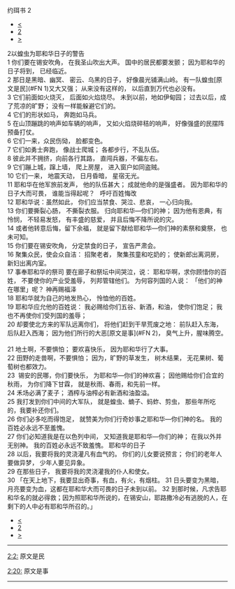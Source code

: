 ﻿





 约珥书 2




* [<](bible/JOL01.md)
* [2](bible/JOL.md)
* [>](bible/JOL03.md)



 
2以蝗虫为耶和华日子的警告  
1 你们要在锡安吹角， 在我圣山吹出大声。 国中的居民都要发颤； 因为耶和华的日子将到， 已经临近。  
2 那日是黑暗、幽冥、 密云、乌黑的日子， 好像晨光铺满山岭。 有一队蝗虫[原文是民](#FN
1)又大又强； 从来没有这样的， 以后直到万代也必没有。     
3 它们前面如火烧灭， 后面如火焰烧尽。 未到以前，地如伊甸园； 过去以后，成了荒凉的旷野； 没有一样能躲避它们的。     
4 它们的形状如马， 奔跑如马兵。  
5 在山顶蹦跳的响声如车辆的响声， 又如火焰烧碎秸的响声， 好像强盛的民摆阵预备打仗。  
6 它们一来，众民伤恸， 脸都变色。  
7 它们如勇士奔跑， 像战士爬城； 各都步行，不乱队伍。  
8 彼此并不拥挤，向前各行其路， 直闯兵器，不偏左右。  
9 它们蹦上城，蹿上墙， 爬上房屋， 进入窗户如同盗贼。     
10 它们一来， 地震天动， 日月昏暗， 星宿无光。  
11 耶和华在他军旅前发声， 他的队伍甚大； 成就他命的是强盛者。 因为耶和华的日子大而可畏， 谁能当得起呢？    呼吁百姓悔改  
12 耶和华说：虽然如此， 你们应当禁食、哭泣、悲哀， 一心归向我。  
13 你们要撕裂心肠， 不撕裂衣服。 归向耶和华—你们的神； 因为他有恩典，有怜悯， 不轻易发怒， 有丰盛的慈爱， 并且后悔不降所说的灾。  
14 或者他转意后悔，留下余福， 就是留下献给耶和华—你们神的素祭和奠祭， 也未可知。     
15 你们要在锡安吹角， 分定禁食的日子， 宣告严肃会。  
16 聚集众民，使会众自洁： 招聚老者， 聚集孩童和吃奶的； 使新郎出离洞房， 新妇出离内室。     
17 事奉耶和华的祭司 要在廊子和祭坛中间哭泣，说： 耶和华啊，求你顾惜你的百姓， 不要使你的产业受羞辱， 列邦管辖他们。 为何容列国的人说： 「他们的神在哪里」呢？ 神再赐福泽  
18 耶和华就为自己的地发热心， 怜恤他的百姓。  
19 耶和华应允他的百姓说： 我必赐给你们五谷、新酒，和油， 使你们饱足； 我也不再使你们受列国的羞辱；  
20 却要使北方来的军队远离你们， 将他们赶到干旱荒废之地： 前队赶入东海， 后队赶入西海； 因为他们所行的大恶[原文是事](#FN
2)， 臭气上升，腥味腾空。     
21 地土啊，不要惧怕； 要欢喜快乐， 因为耶和华行了大事。  
22 田野的走兽啊，不要惧怕； 因为，旷野的草发生， 树木结果， 无花果树、葡萄树也都效力。     
23  锡安的民哪，你们要快乐， 为耶和华—你们的神欢喜； 因他赐给你们合宜的秋雨， 为你们降下甘霖， 就是秋雨、春雨，和先前一样。     
24 禾场必满了麦子； 酒榨与油榨必有新酒和油盈溢。  
25 我打发到你们中间的大军队， 就是蝗虫、蝻子、蚂蚱、剪虫， 那些年所吃的，我要补还你们。     
26 你们必多吃而得饱足， 就赞美为你们行奇妙事之耶和华—你们神的名。 我的百姓必永远不至羞愧。  
27 你们必知道我是在以色列中间， 又知道我是耶和华—你们的神； 在我以外并无别神。 我的百姓必永远不致羞愧。 耶和华的日子  
28 以后，我要将我的灵浇灌凡有血气的。 你们的儿女要说预言； 你们的老年人要做异梦， 少年人要见异象。  
29 在那些日子， 我要将我的灵浇灌我的仆人和使女。  
30 「在天上地下，我要显出奇事，有血，有火，有烟柱。 
31 日头要变为黑暗，月亮要变为血，这都在耶和华大而可畏的日子未到以前。 
32 到那时候，凡求告耶和华名的就必得救；因为照耶和华所说的，在锡安山，耶路撒冷必有逃脱的人，在剩下的人中必有耶和华所召的。」 
* [<](bible/JOL01.md)
* [2](bible/JOL.md)
* [>](bible/JOL03.md)





---


[2:2:](#V2)
原文是民


[2:20:](#V20)
原文是事




---









